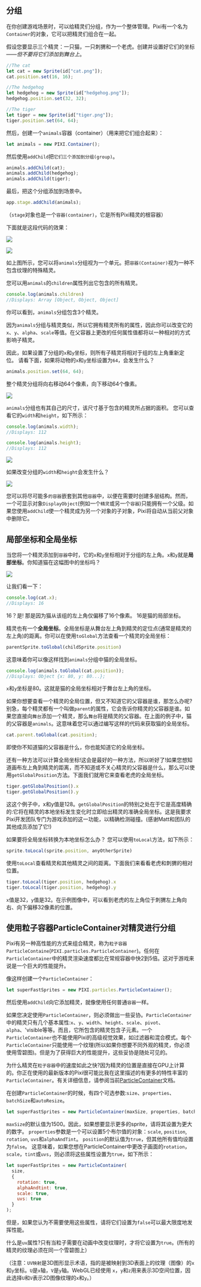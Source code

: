 ## 分组
在你创建游戏场景时，可以给精灵们分组，作为一个整体管理。Pixi有一个名为`Container`的对象，它可以把精灵们组合在一起。

假设您要显示三个精灵：一只猫，一只刺猬和一个老虎。创建并设置好它们的坐标——*但不要将它们添加到舞台上*。

```js
//The cat
let cat = new Sprite(id["cat.png"]);
cat.position.set(16, 16);

//The hedgehog
let hedgehog = new Sprite(id["hedgehog.png"]);
hedgehog.position.set(32, 32);

//The tiger
let tiger = new Sprite(id["tiger.png"]);
tiger.position.set(64, 64);
```

然后，创建一个`animals`容器（container）（用来把它们组合起来）：
```js
let animals = new PIXI.Container();
```

然后使用`addChild`把`它们三个添加到分组(group)`。
```js
animals.addChild(cat);
animals.addChild(hedgehog);
animals.addChild(tiger);
```

最后，把这个分组添加到场景中。
```js
app.stage.addChild(animals);
```

（`stage`对象也是一个`容器(container)`，它是所有Pixi精灵的根容器）

下面就是这段代码的效果：

![](/18.png)

![](/19.png)

如上图所示，您可以将`animals`分组视为一个单元。把`容器(Container)`视为一种不包含纹理的特殊精灵。

您可以用`animals`的`children`属性列出它包含的所有精灵。
```js
console.log(animals.children)
//Displays: Array [Object, Object, Object]
```
你可以看到，`animals`分组包含3个精灵。

因为`animals`分组与精灵类似，所以它拥有精灵所有的属性，因此你可以改变它的`x`、`y`、`alpha`、`scale`等值。在父容器上更改的任何属性值都将以一种相对的方式影响子精灵。

因此，如果设置了分组的`x`和`y`坐标，则所有子精灵将相对于组的左上角重新定位。 请看下面，如果将动物的`x`和`y`坐标设置为`64`，会发生什么？

```js
animals.position.set(64, 64);
```

整个精灵分组将向右移动64个像素，向下移动64个像素。

![](/20.png)

`animals`分组也有其自己的尺寸，该尺寸基于包含的精灵所占据的面积。 您可以查看它的`width`和`height`，如下所示：
```js
console.log(animals.width);
//Displays: 112

console.log(animals.height);
//Displays: 112
```

![](/21.png)

如果改变分组的`width`和`height`会发生什么？

![](/22.png)

您可以将尽可能多`的容器`嵌套到其他`容器`中，以便在需要时创建多层结构。然而，一个可显示对象`DisplayObject`(例如一个`精灵`或另一个`容器`)只能拥有一个父级。如果您使用`addChild`使一个精灵成为另一个对象的子对象，Pixi将自动从当前父对象中删除它。

## 局部坐标和全局坐标

当您将一个精灵添加到`容器`中时，它的`x`和`y`坐标相对于分组的左上角。`x`和`y`就是**局部坐标**。你知道猫在这幅图中的坐标吗？

![](/20.png)

让我们看一下：
```js
console.log(cat.x);
//Displays: 16
```

16？是! 那是因为猫从该组的左上角仅偏移了16个像素。 16是猫的局部坐标。

精灵也有一个**全局坐标**。全局坐标是从舞台左上角到精灵的定位点(通常是精灵的左上角)的距离。你可以在使用`toGlobal`方法查看一个精灵的全局坐标：
```js
parentSprite.toGlobal(childSprite.position)
```

这意味着你可以像这样找到`animals`分组中猫的全局坐标。
```js
console.log(animals.toGlobal(cat.position));
//Displays: Object {x: 80, y: 80...};
```

`x`和`y`坐标是80。这就是猫的全局坐标相对于舞台左上角的坐标。

如果你想要查看一个精灵的全局位置，但又不知道它的父容器是谁，那怎么办呢?别急，每个精灵都有一个叫做`parent`的属性，它会告诉你精灵的父容器是谁。如果您直接向`舞台`添加一个精灵，那么`舞台`将是精灵的父容器。在上面的例子中，猫的父容器是`animals`。这意味着您可以通过编写这样的代码来获取猫的全局坐标。
```js
cat.parent.toGlobal(cat.position);
```

即使你不知道猫的父容器是什么，你也能知道它的全局坐标。

还有一种方法可以计算全局坐标!这会是最好的一种方法，所以听好了!如果您想知道画布左上角到精灵的距离，而不知道或不关心精灵的父容器是什么，那么可以使用`getGlobalPosition`方法。下面我们就用它来查看老虎的全局坐标。
```js
tiger.getGlobalPosition().x
tiger.getGlobalPosition().y
```

这这个例子中，x和y值是128。`getGlobalPosition`的特别之处在于它是高度精确的:它将在精灵的本地坐标发生变化时立即给出精灵的准确全局坐标。这是我要求Pixi开发团队专门为游戏添加的这一功能，以精确检测碰撞。(感谢Matt和团队的其他成员添加了它!)

如果要将全局坐标转换为本地坐标怎么办？ 您可以使用`toLocal`方法，如下所示：
```js
sprite.toLocal(sprite.position, anyOtherSprite)
```

使用`toLocal`查看精灵和其他精灵之间的距离。下面我们来看看老虎和刺猬的相对位置。
```js
tiger.toLocal(tiger.position, hedgehog).x
tiger.toLocal(tiger.position, hedgehog).y
```

`x`值是32，`y`值是32。在示例图像中，可以看到老虎的左上角位于刺猬左上角向右、向下偏移32像素的位置。

## 使用粒子容器ParticleContainer对精灵进行分组

Pixi有另一种高性能的方式来组合精灵，称为`粒子容器ParticleContaine`(`PIXI.particles.ParticleContainer`)。任何在`ParticleContainer`中的精灵渲染速度都比在常规容器中快2到5倍。这对于游戏来说是一个巨大的性能提升。

像这样创建一个`ParticleContainer`：
```js
let superFastSprites = new PIXI.particles.ParticleContainer();
```

然后使用`addChild`向它添加精灵，就像使用任何普通`容器`一样。

如果您决定使用`ParticleContainer`，则必须做出一些妥协。`ParticleContainer`中的精灵只有几个基本属性:`x`、`y`、`width`、`height`、`scale`、`pivot`、`alpha`、'visible等等。而且，它所包含的精灵包含子元素。一个`ParticleContainer`也不能使用Pixi的高级视觉效果，如过滤器和混合模式。每个`ParticleContainer`只能使用一个纹理(所以如果你想要不同外观的精灵，你必须使用雪碧图)。但是为了获得巨大的性能提升，这些妥协是随处可见的。

为什么精灵在`粒子容器`中的速度如此之快?因为精灵的位置是直接在GPU上计算的。你正在使用的最新版本的Pixi很可能比我在这里描述的有更多的特性丰富的`ParticleContainer`。有关详细信息，请参阅当前[ParticleContainer](http://pixijs.download/release/docs/PIXI.particles.ParticleContainer.html)文档。

在创建`ParticleContainer`的时候，有四个可选参数:`size`、`properties`、`batchSize`和`autoResize`。

```js
let superFastSprites = new ParticleContainer(maxSize, properties, batchSize, autoResize);
```

`maxSize`的默认值为1500。因此，如果想要显示更多的sprite，请将其设置为更大的数字。 `properties`参数是一个可以设置5个布尔值的对象：`scale`, `position`, `rotation`, `uvs`和`alphaAndTint`。 `position`的默认值为`true`，但其他所有值均设置为`false`。 这意味着，如果您想在ParticleContainer中更改子画面的`rotation`，`scale`，`tint`或`uvs`，则必须将这些属性设置为`true`，如下所示：

```js
let superFastSprites = new ParticleContainer(
  size, 
  {
    rotation: true,
    alphaAndtint: true,
    scale: true,
    uvs: true
  }
);
```

但是，如果您认为不需要使用这些属性，请将它们设置为`false`可以最大限度地发挥性能。

什么是`uv`属性?只有当粒子需要在动画中改变纹理时，才将它设置为`true`。(所有的精灵的纹理必须在同一个雪碧图上）

（注意：`UV映射`是3D图形显示术语，指的是被映射到3D表面上的纹理（图像）的`x`和`y`坐标。`U`是`x`轴，`V`是`y`轴。WebGL已经使用 `x`，`y`和`z`用来表示3D空间位置，因此选择`U`和`V`表示2D图像纹理的`x`和`y`。）